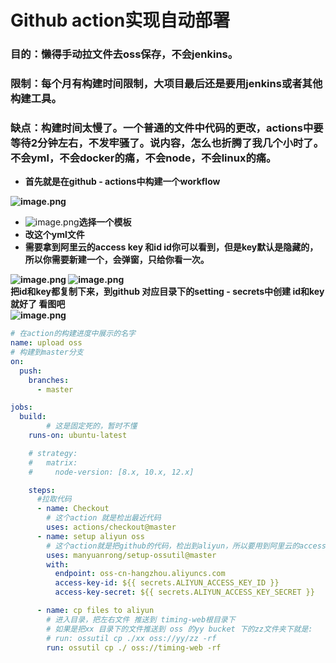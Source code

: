 # Github action实现自动部署

<a name="pKDPo"></a>
### 目的：懒得手动拉文件去oss保存，不会jenkins。
<a name="dWCMz"></a>
### 限制：每个月有构建时间限制，大项目最后还是要用jenkins或者其他构建工具。
<a name="n3DWY"></a>
### 缺点：构建时间太慢了。一个普通的文件中代码的更改，actions中要等待2分钟左右，不发牢骚了。说内容，怎么也折腾了我几个小时了。不会yml，不会docker的痛，不会node，不会linux的痛。

- **首先就是在github - actions中构建一个workflow**

**![image.png](https://cdn.nlark.com/yuque/0/2020/png/126454/1598343257710-3f380196-a7ab-4628-9e28-1900a4b8b9e4.png#align=left&display=inline&height=125&margin=%5Bobject%20Object%5D&name=image.png&originHeight=250&originWidth=606&size=22950&status=done&style=none&width=303)**

- ![image.png](https://cdn.nlark.com/yuque/0/2020/png/126454/1598343291169-ed5638d4-badf-40f1-a4a1-65737a7a1e86.png#align=left&display=inline&height=252&margin=%5Bobject%20Object%5D&name=image.png&originHeight=503&originWidth=811&size=60524&status=done&style=none&width=406)**选择一个模板**
- **改这个yml文件**
- **需要拿到阿里云的access key 和id id你可以看到，但是key默认是隐藏的，所以你需要新建一个，会弹窗，只给你看一次。**

**![image.png](https://cdn.nlark.com/yuque/0/2020/png/126454/1598343646487-caa5b083-42ba-4efc-bec5-1d0182f4558b.png#align=left&display=inline&height=185&margin=%5Bobject%20Object%5D&name=image.png&originHeight=369&originWidth=337&size=26022&status=done&style=none&width=169) ![image.png](https://cdn.nlark.com/yuque/0/2020/png/126454/1598343678862-9797fd3a-1292-45bf-8223-f460f33e51e7.png#align=left&display=inline&height=203&margin=%5Bobject%20Object%5D&name=image.png&originHeight=406&originWidth=777&size=37033&status=done&style=none&width=389)**<br />****把id和key都复制下来，到github 对应目录下的setting - secrets中创建 id和key就好了 看图吧<br />![image.png](https://cdn.nlark.com/yuque/0/2020/png/126454/1598343800944-b27737fe-748a-4fa9-aa05-3fe6c78d19b9.png#align=left&display=inline&height=631&margin=%5Bobject%20Object%5D&name=image.png&originHeight=631&originWidth=1638&size=92497&status=done&style=none&width=1638)****
```yaml
# 在action的构建进度中展示的名字
name: upload oss
# 构建到master分支
on:
  push:
    branches:
      - master

jobs:
  build:
		# 这是固定死的，暂时不懂
    runs-on: ubuntu-latest

    # strategy:
    #   matrix:
    #     node-version: [8.x, 10.x, 12.x]

    steps:
      #拉取代码
      - name: Checkout
      	# 这个action 就是检出最近代码
        uses: actions/checkout@master
      - name: setup aliyun oss
      	# 这个action就是把github的代码，检出到aliyun，所以要用到阿里云的access-key和access-id
        uses: manyuanrong/setup-ossutil@master
        with:
          endpoint: oss-cn-hangzhou.aliyuncs.com
          access-key-id: ${{ secrets.ALIYUN_ACCESS_KEY_ID }}
          access-key-secret: ${{ secrets.ALIYUN_ACCESS_KEY_SECRET }}

      - name: cp files to aliyun
      	# 进入目录，把左右文件 推送到 timing-web根目录下
        # 如果是把xx 目录下的文件推送到 oss 的yy bucket 下的zz文件夹下就是:
        # run: ossutil cp ./xx oss://yy/zz -rf
        run: ossutil cp ./ oss://timing-web -rf

```
